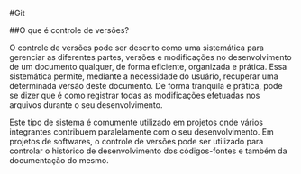 #Git

##O que é controle de versões?

O controle de versões pode ser descrito como uma sistemática para gerenciar as
diferentes partes, versões e modificações no desenvolvimento de um documento qualquer,
de forma eficiente, organizada e prática. Essa sistemática permite, mediante a necessidade
do usuário, recuperar uma determinada versão deste documento. De forma tranquila e
prática, pode se dizer que é como registrar todas as modificações efetuadas nos arquivos
durante o seu desenvolvimento.

Este tipo de sistema é comumente utilizado em projetos onde vários integrantes
contribuem paralelamente com o seu desenvolvimento. ​Em projetos de softwares, o controle
de versões pode ser utilizado para controlar o histórico de desenvolvimento dos
códigos-fontes e também da documentação do mesmo.
